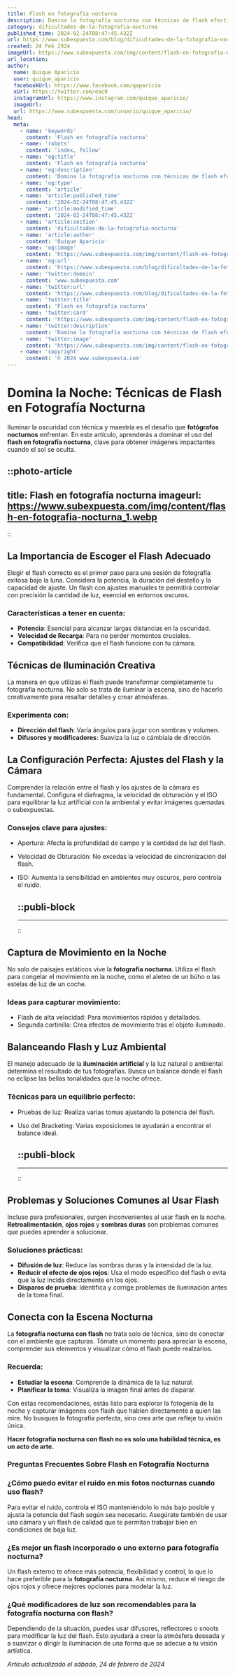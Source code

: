 ```yaml
---
title: Flash en fotografía nocturna
description: Domina la fotografía nocturna con técnicas de flash efectivas. Captura la magia de la noche y eleva tus imágenes al próximo nivel.
category: dificultades-de-la-fotografia-nocturna
published_time: 2024-02-24T08:47:45.432Z
url: https://www.subexpuesta.com/blog/dificultades-de-la-fotografia-nocturna/flash-en-fotografia-nocturna
created: 24 Feb 2024
imageUrl: https://www.subexpuesta.com/img/content/flash-en-fotografia-nocturna_1.webp
url_location:
author:
  name: Quique Aparicio
  user: quique_aparicio
  facebookUrl: https://www.facebook.com/qaparicio
  xUrl: https://twitter.com/eac9
  instagramUrl: https://www.instagram.com/quique_aparicio/
  imageUrl: 
  url: https://www.subexpuesta.com/usuario/quique_aparicio/
head:
  meta:
    - name: 'keywords'
      content: 'Flash en fotografía nocturna'
    - name: 'robots'
      content: 'index, follow'
    - name: 'og:title'
      content: 'Flash en fotografía nocturna'
    - name: 'og:description'
      content: 'Domina la fotografía nocturna con técnicas de flash efectivas. Captura la magia de la noche y eleva tus imágenes al próximo nivel.'
    - name: 'og:type'
      content: 'article'
    - name: 'article:published_time'
      content: '2024-02-24T08:47:45.432Z'
    - name: 'article:modified_time'
      content: '2024-02-24T08:47:45.432Z'
    - name: 'article:section'
      content: 'dificultades-de-la-fotografia-nocturna'
    - name: 'article:author'
      content: 'Quique Aparicio'
    - name: 'og:image'
      content: 'https://www.subexpuesta.com/img/content/flash-en-fotografia-nocturna_1.webp'
    - name: 'og:url'
      content: 'https://www.subexpuesta.com/blog/dificultades-de-la-fotografia-nocturna/flash-en-fotografia-nocturna'
    - name: 'twitter:domain'
      content: 'www.subexpuesta.com'
    - name: 'twitter:url'
      content: 'https://www.subexpuesta.com/blog/dificultades-de-la-fotografia-nocturna/flash-en-fotografia-nocturna'
    - name: 'twitter:title'
      content: 'Flash en fotografía nocturna'
    - name: 'twitter:card'
      content: 'https://www.subexpuesta.com/img/content/flash-en-fotografia-nocturna_1.webp'
    - name: 'twitter:description'
      content: 'Domina la fotografía nocturna con técnicas de flash efectivas. Captura la magia de la noche y eleva tus imágenes al próximo nivel.'
    - name: 'twitter:image'
      content: 'https://www.subexpuesta.com/img/content/flash-en-fotografia-nocturna_1.webp'
    - name: 'copyright'
      content: '© 2024 www.subexpuesta.com'
---
```

# Domina la Noche: Técnicas de Flash en Fotografía Nocturna

Iluminar la oscuridad con técnica y maestría es el desafío que **fotógrafos nocturnos** enfrentan. En este artículo, aprenderás a dominar el uso del **flash en fotografía nocturna**, clave para obtener imágenes impactantes cuando el sol se oculta.


::photo-article
---
title: Flash en fotografía nocturna
imageurl: https://www.subexpuesta.com/img/content/flash-en-fotografia-nocturna_1.webp
---
::


## La Importancia de Escoger el Flash Adecuado
Elegir el flash correcto es el primer paso para una sesión de fotografía exitosa bajo la luna. Considera la potencia, la duración del destello y la capacidad de ajuste. Un flash con ajustes manuales te permitirá controlar con precisión la cantidad de luz, esencial en entornos oscuros.

### Características a tener en cuenta:
- **Potencia**: Esencial para alcanzar largas distancias en la oscuridad.
- **Velocidad de Recarga**: Para no perder momentos cruciales.
- **Compatibilidad**: Verifica que el flash funcione con tu cámara.

## Técnicas de Iluminación Creativa
La manera en que utilizas el flash puede transformar completamente tu fotografía nocturna. No solo se trata de iluminar la escena, sino de hacerlo creativamente para resaltar detalles y crear atmósferas.

### Experimenta con:
- **Dirección del flash**: Varía ángulos para jugar con sombras y volumen.
- **Difusores y modificadores**: Suaviza la luz o cámbiala de dirección.

## La Configuración Perfecta: Ajustes del Flash y la Cámara
Comprender la relación entre el flash y los ajustes de la cámara es fundamental. Configura el diafragma, la velocidad de obturación y el ISO para equilibrar la luz artificial con la ambiental y evitar imágenes quemadas o subexpuestas.

### Consejos clave para ajustes:
- Apertura: Afecta la profundidad de campo y la cantidad de luz del flash.
- Velocidad de Obturación: No excedas la velocidad de sincronización del flash.
- ISO: Aumenta la sensibilidad en ambientes muy oscuros, pero controla el ruido.


  ::publi-block
  ---
  ---
  ::
  
  
## Captura de Movimiento en la Noche
No solo de paisajes estáticos vive la **fotografía nocturna**. Utiliza el flash para congelar el movimiento en la noche, como el aleteo de un búho o las estelas de luz de un coche.

### Ideas para capturar movimiento:
- Flash de alta velocidad: Para movimientos rápidos y detallados.
- Segunda cortinilla: Crea efectos de movimiento tras el objeto iluminado.

## Balanceando Flash y Luz Ambiental
El manejo adecuado de la **iluminación artificial** y la luz natural o ambiental determina el resultado de tus fotografías. Busca un balance donde el flash no eclipse las bellas tonalidades que la noche ofrece.

### Técnicas para un equilibrio perfecto:
- Pruebas de luz: Realiza varias tomas ajustando la potencia del flash.
- Uso del Bracketing: Varias exposiciones te ayudarán a encontrar el balance ideal.


  ::publi-block
  ---
  ---
  ::
  
  
## Problemas y Soluciones Comunes al Usar Flash
Incluso para profesionales, surgen inconvenientes al usar flash en la noche. **Retroalimentación**, **ojos rojos** y **sombras duras** son problemas comunes que puedes aprender a solucionar.

### Soluciones prácticas:
- **Difusión de luz**: Reduce las sombras duras y la intensidad de la luz.
- **Reducir el efecto de ojos rojos**: Usa el modo específico del flash o evita que la luz incida directamente en los ojos.
- **Disparos de prueba**: Identifica y corrige problemas de iluminación antes de la toma final.

## Conecta con la Escena Nocturna
La **fotografía nocturna con flash** no trata solo de técnica, sino de conectar con el ambiente que capturas. Tómate un momento para apreciar la escena, comprender sus elementos y visualizar cómo el flash puede realzarlos.

### Recuerda:
- **Estudiar la escena**: Comprende la dinámica de la luz natural.
- **Planificar la toma**: Visualiza la imagen final antes de disparar.

Con estas recomendaciones, estás listo para explorar la fotogenia de la noche y capturar imágenes con flash que hablen directamente a quien las mire. No busques la fotografía perfecta, sino crea arte que refleje tu visión única.

**Hacer fotografía nocturna con flash no es solo una habilidad técnica, es un acto de arte.**

### Preguntas Frecuentes Sobre Flash en Fotografía Nocturna

### ¿Cómo puedo evitar el ruido en mis fotos nocturnas cuando uso flash?
Para evitar el ruido, controla el ISO manteniéndolo lo más bajo posible y ajusta la potencia del flash según sea necesario. Asegúrate también de usar una cámara y un flash de calidad que te permitan trabajar bien en condiciones de baja luz.

### ¿Es mejor un flash incorporado o uno externo para fotografía nocturna?
Un flash externo te ofrece más potencia, flexibilidad y control, lo que lo hace preferible para la **fotografía nocturna**. Así mismo, reduce el riesgo de ojos rojos y ofrece mejores opciones para modelar la luz.

### ¿Qué modificadores de luz son recomendables para la fotografía nocturna con flash?
Dependiendo de la situación, puedes usar difusores, reflectores o snoots para modificar la luz del flash. Esto ayudará a crear la atmósfera deseada y a suavizar o dirigir la iluminación de una forma que se adecue a tu visión artística.

_Artículo actualizado el sábado, 24 de febrero de 2024_